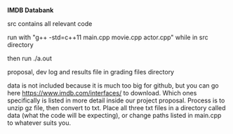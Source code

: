 **IMDB Databank**

src contains all relevant code

run with "g++ -std=c++11 main.cpp movie.cpp actor.cpp" while in src directory

then run ./a.out

proposal, dev log and results file in grading files directory

data is not included because it is much too big for github, but you can go here https://www.imdb.com/interfaces/ to download. Which ones specifically is listed in more detail inside our project proposal. Process is to unzip gz file, then convert to txt. 
Place all three txt files in a directory called data (what the code will be expecting), or change paths listed in main.cpp to whatever suits you.
